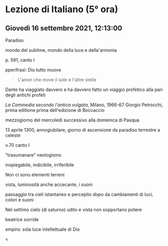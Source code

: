 # Lezione di Italiano (5° ora)

## Giovedì 16 settembre 2021, 12:13:00
Paradiso 

mondo del sublime, mondo della luce e della'armonia


p. 591, canto I 

pperifrasi: Dio tutto muove


> L'amor che move il sole e l'altre stelle

Dante ha viaggiato davvero e ha davvero fatto un viaggio profetico alla pari degli antichi profeti


_La Commedia secondo l'antica vulgata_, Milano, 1966-67 Giorgio Petrocchi, prima editione prima dell'edizione di Boccaccio

mezzogiorno del mercoledì successivo alla domenica di Pasqua

13 aprile 1300, annogiubilare, giorno di ascensione da paradiso terrestre a celeste


v.70 canto I

"trasumanare" neologismo

inspiegabile, indicibile, irriferibile


Non ci sono elementi terreni

vista, luminosità anche accecante, i suoni

passaggio tra cieli istantaneo e percepito dopo da cambiamenti di luci, colori e suoni

Nel settimo cielo (di saturno) udito e vista non sopportano potere

beatrice sorride

empiro: sola luce intellettuale di Dio


< 
<!--stackedit_data:
eyJoaXN0b3J5IjpbLTEyMDQ2NzI5NzcsMTkzNDEwNjE5NF19
-->